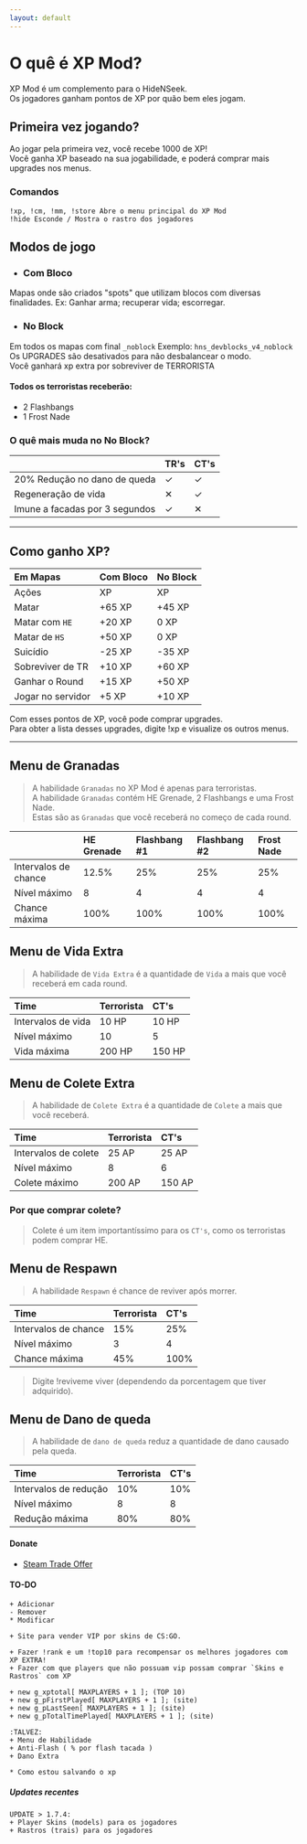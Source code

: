 ```yaml
---
layout: default
---
```


# O quê é XP Mod?

XP Mod é um complemento para o HideNSeek.<br>
Os jogadores ganham pontos de XP por quão bem eles jogam.

## Primeira vez jogando?

Ao jogar pela primeira vez, você recebe 1000 de XP!<br>
Você ganha XP baseado na sua jogabilidade, e poderá comprar mais upgrades nos menus.

### Comandos
``` sourcepawn
!xp, !cm, !mm, !store Abre o menu principal do XP Mod
!hide Esconde / Mostra o rastro dos jogadores
```
## Modos de jogo

* ### Com Bloco

Mapas onde são criados "spots" que utilizam blocos com diversas finalidades. Ex: Ganhar arma; recuperar vida; escorregar.<br>
* ### No Block

Em todos os mapas com final `_noblock` Exemplo: `hns_devblocks_v4_noblock`<br>
Os UPGRADES são desativados para não desbalancear o modo.<br>
Você ganhará xp extra por sobreviver de TERRORISTA<br>

#### Todos os terroristas receberão:
* 2 Flashbangs
* 1 Frost Nade

### O quê mais muda no No Block?

| | TR's | CT's |
|:----------------|:----------------|:----------------|
| 20% Redução no dano de queda | ✓ | ✓ |
| Regeneração de vida | ✕ | ✓ |
| Imune a facadas por 3 segundos | ✓ | ✕ |

* * *

## Como ganho XP?

| Em Mapas | Com Bloco | No Block |
|:----------------|:----------------|:----------------|
| Ações | XP | XP |
| Matar | +65 XP | +45 XP |
| Matar com `HE` | +20 XP | 0 XP |
| Matar de `HS` | +50 XP | 0 XP |
| Suicídio | -25 XP | -35 XP |
| Sobreviver de TR | +10 XP | +60 XP |
| Ganhar o Round | +15 XP | +50 XP |
| Jogar no servidor | +5 XP | +10 XP |

Com esses pontos de XP, você pode comprar upgrades. <br>
Para obter a lista desses upgrades, digite !xp e visualize os outros menus.

* * *

## Menu de Granadas

> A habilidade `Granadas` no XP Mod é apenas para terroristas.<br>
> A habilidade `Granadas` contém HE Grenade, 2 Flashbangs e uma Frost Nade.<br>
> Estas são as `Granadas` que você receberá no começo de cada round.

| | HE Grenade | Flashbang #1 | Flashbang #2 | Frost Nade |
|:-------------|:-------------|:------------------|:-------------|:------------------|
| Intervalos de chance | 12.5% | 25% | 25% | 25% |
| Nível máximo | 8 | 4 | 4 | 4 |
| Chance máxima | 100% | 100% | 100% | 100% |

## Menu de Vida Extra

> A habilidade de `Vida Extra` é a quantidade de `Vida` a mais que você receberá em cada round.

| Time | Terrorista | CT's |
|:-------------|:-------------|:------------------|
| Intervalos de vida | 10 HP | 10 HP |
| Nível máximo | 10 | 5 |
| Vida máxima | 200 HP | 150 HP |

## Menu de Colete Extra

> A habilidade de `Colete Extra` é a quantidade de `Colete` a mais que você receberá.

| Time | Terrorista | CT's |
|:-------------|:-------------|:------------------|
| Intervalos de colete | 25 AP | 25 AP |
| Nível máximo | 8 | 6 |
| Colete máximo | 200 AP | 150 AP |

### Por que comprar colete?
> Colete é um item importantíssimo para os `CT's`, como os terroristas podem comprar HE.

## Menu de Respawn

> A habilidade `Respawn` é chance de reviver após morrer.

| Time | Terrorista | CT's |
|:-------------|:-------------|:------------------|
| Intervalos de chance | 15% | 25% |
| Nível máximo | 3 | 4 |
| Chance máxima | 45% | 100% |

> Digite !reviveme viver (dependendo da porcentagem que tiver adquirido).

## Menu de Dano de queda

> A habilidade de `dano de queda` reduz a quantidade de dano causado pela queda.

| Time | Terrorista | CT's |
|:-------------|:-------------|:------------------|
| Intervalos de redução | 10% | 10% |
| Nível máximo | 8 | 8 |
| Redução máxima | 80% | 80% |

#### Donate
* [Steam Trade Offer](https://steamcommunity.com/tradeoffer/new/?partner=86976147&token=P6xfDcHF)

#### TO-DO
``` sourcepawn
+ Adicionar
- Remover
* Modificar

+ Site para vender VIP por skins de CS:GO.

+ Fazer !rank e um !top10 para recompensar os melhores jogadores com XP EXTRA!
+ Fazer com que players que não possuam vip possam comprar `Skins e Rastros` com XP

+ new g_xptotal[ MAXPLAYERS + 1 ]; (TOP 10)
+ new g_pFirstPlayed[ MAXPLAYERS + 1 ]; (site)
+ new g_pLastSeen[ MAXPLAYERS + 1 ]; (site)
+ new g_pTotalTimePlayed[ MAXPLAYERS + 1 ]; (site)

:TALVEZ:
+ Menu de Habilidade
+ Anti-Flash ( % por flash tacada )
+ Dano Extra

* Como estou salvando o xp
```

##### Updates recentes
``` sourcepawn 
UPDATE > 1.7.4: 
+ Player Skins (models) para os jogadores
+ Rastros (trais) para os jogadores
```

